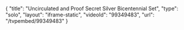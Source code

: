 {
    "title": "Uncirculated and Proof Secret Silver Bicentennial Set",
    "type": "solo",
    "layout": "iframe-static",
    "videoId": "99349483",
    "url": "\/tvpembed\/99349483"
}
